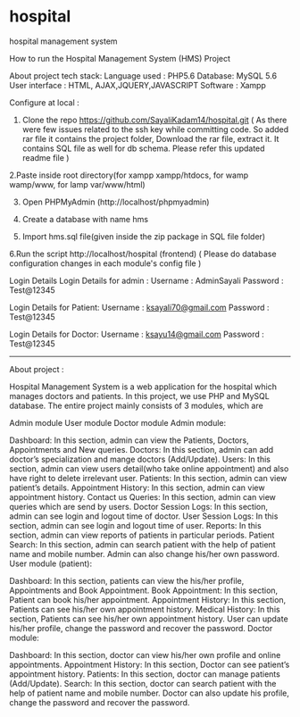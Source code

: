 # hospital
hospital management system

How to run the Hospital Management System (HMS) Project

About project tech stack: 
Language used : PHP5.6
Database: MySQL 5.6
User interface : HTML, AJAX,JQUERY,JAVASCRIPT
Software : Xampp

Configure at local : 

1. Clone the repo https://github.com/SayaliKadam14/hospital.git ( As there were few issues related to the ssh key while committing code. So added rar file it contains the project folder, Download the  rar file, extract it. It contains SQL file as well for db schema. Please refer this updated readme file )

2.Paste inside root directory(for xampp xampp/htdocs, for wamp wamp/www, for lamp var/www/html)

3. Open PHPMyAdmin (http://localhost/phpmyadmin)

4. Create a database with name hms

5. Import hms.sql file(given inside the zip package in SQL file folder)

6.Run the script http://localhost/hospital (frontend) ( Please do database configuration changes in each module's config file )

Login Details
Login Details for admin : 
Username : AdminSayali
Password : Test@12345

Login Details for Patient: 
Username : ksayali70@gmail.com
Password : Test@12345

Login Details for Doctor: 
Username : ksayu14@gmail.com
Password : Test@12345
_________________________________________________________________________________________________________________________________________________


About project : 

Hospital Management System is a web application for the hospital which manages doctors and patients. In this project, we use PHP and MySQL database.
The entire project mainly consists of 3 modules, which are

Admin module
User module
Doctor module
Admin module:

Dashboard: In this section, admin can view the Patients, Doctors, Appointments and New queries.
Doctors: In this section, admin can add doctor’s specialization and mange doctors (Add/Update).
Users: In this section, admin can view users detail(who take online appointment) and also have right to delete irrelevant user.
Patients: In this section, admin can view patient’s details.
Appointment History: In this section, admin can view appointment history.
Contact us Queries: In this section, admin can view queries which are send by users.
Doctor Session Logs: In this section, admin can see login and logout time of doctor.
User Session Logs: In this section, admin can see login and logout time of user.
Reports: In this section, admin can view reports of patients in particular periods.
Patient Search: In this section, admin can search patient with the help of patient name and mobile number.
Admin can also change his/her own password.
User module (patient):

Dashboard: In this section, patients can view the his/her profile, Appointments and Book Appointment.
Book Appointment: In this section, Patient can book his/her appointment.
Appointment History: In this section, Patients can see his/her own appointment history.
Medical History: In this section, Patients can see his/her own appointment history.
User can update his/her profile, change the password and recover the password.
Doctor module:

Dashboard: In this section, doctor can view his/her own profile and online appointments.
Appointment History: In this section, Doctor can see patient’s appointment history.
Patients: In this section, doctor can manage patients (Add/Update).
Search: In this section, doctor can search patient with the help of patient name and mobile number.
Doctor can also update his profile, change the password and recover the password.


